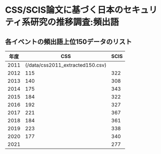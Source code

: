 CSS/SCIS論文に基づく日本のセキュリティ系研究の推移調査:頻出語
====

## 各イベントの頻出語上位150データのリスト

| 年度 | CSS | SCIS |
----|----|----
|2011|(/data/css2011_extracted150.csv)||
|2012|115|322|
|2013|140|308|
|2014|175|343|
|2015|184|322|
|2016|192|327|
|2017|221|367|
|2018|184|361|
|2019|223|338|
|2020|177|340|
|2021||277|